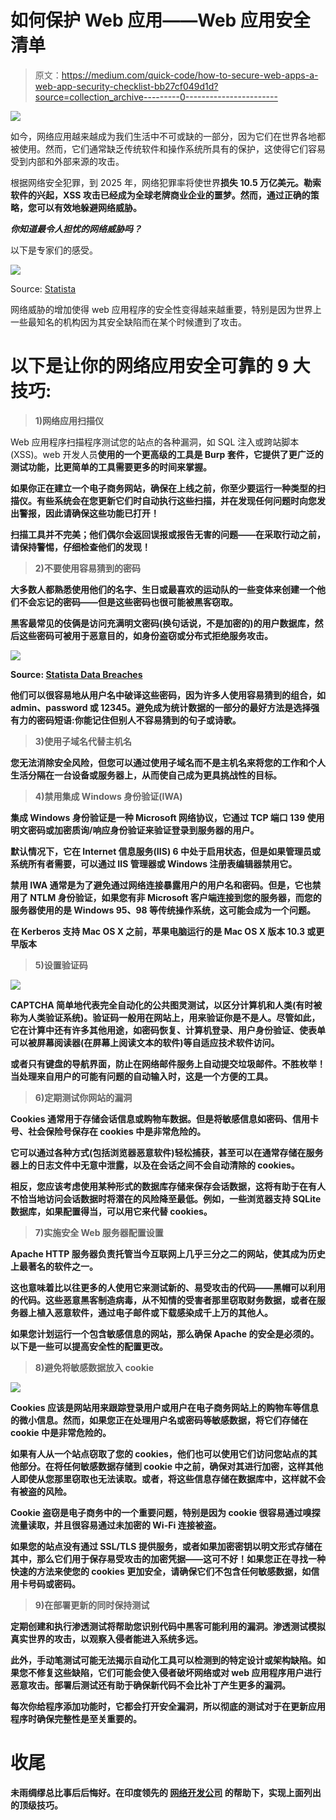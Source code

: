 # 如何保护 Web 应用——Web 应用安全清单

> 原文：<https://medium.com/quick-code/how-to-secure-web-apps-a-web-app-security-checklist-bb27cf049d1d?source=collection_archive---------0----------------------->

![](img/4c2832c72af463c830897b52adbf74a0.png)

如今，网络应用越来越成为我们生活中不可或缺的一部分，因为它们在世界各地都被使用。然而，它们通常缺乏传统软件和操作系统所具有的保护，这使得它们容易受到内部和外部来源的攻击。

根据网络安全犯罪，到 2025 年，网络犯罪率将使世界**损失 10.5 万亿美元。勒索软件的兴起，XSS 攻击已经成为全球老牌商业企业的噩梦。然而，通过正确的策略，您可以有效地躲避网络威胁。**

***你知道最令人担忧的网络威胁吗？***

以下是专家们的感受。

![](img/a81d0d7e4e2c6856f98d312551fed4f3.png)

Source: [Statista](https://www.statista.com/statistics/500946/worldwide-leading-it-security-threats/)

网络威胁的增加使得 web 应用程序的安全性变得越来越重要，特别是因为世界上一些最知名的机构因为其安全缺陷而在某个时候遭到了攻击。

# **以下是让你的网络应用安全可靠的 9 大技巧:**

> **1)网络应用扫描仪**

Web 应用程序扫描程序测试您的站点的各种漏洞，如 SQL 注入或跨站脚本(XSS)。web 开发人员[](https://www.pixelcrayons.com/hire-web-developers)**使用的一个更高级的工具是 Burp 套件，它提供了更广泛的测试功能，比更简单的工具需要更多的时间来掌握。**

**如果你正在建立一个电子商务网站，确保在上线之前，你至少要运行一种类型的扫描仪。有些系统会在您更新它们时自动执行这些扫描，并在发现任何问题时向您发出警报，因此请确保这些功能已打开！**

**扫描工具并不完美；他们偶尔会返回误报或报告无害的问题——在采取行动之前，请保持警惕，仔细检查他们的发现！**

> ****2)不要使用容易猜到的密码****

**大多数人都熟悉使用他们的名字、生日或最喜欢的运动队的一些变体来创建一个他们不会忘记的密码——但是这些密码也很可能被黑客窃取。**

**黑客最常见的伎俩是访问充满明文密码(换句话说，不是加密的)的用户数据库，然后这些密码可被用于恶意目的，如身份盗窃或分布式拒绝服务攻击。**

**![](img/85fb17abb3b0bd6bb77bdb46d131a6de.png)**

**Source: [Statista Data Breaches](https://www.statista.com/statistics/273550/data-breaches-recorded-in-the-united-states-by-number-of-breaches-and-records-exposed/)**

**他们可以很容易地从用户名中破译这些密码，因为许多人使用容易猜到的组合，如 admin、password 或 12345。避免成为统计数据的一部分的最好方法是选择强有力的密码短语:你能记住但别人不容易猜到的句子或诗歌。**

> ****3)使用子域名代替主机名****

**您无法消除安全风险，但您可以通过使用子域名而不是主机名来将您的工作和个人生活分隔在一台设备或服务器上，从而使自己成为更具挑战性的目标。**

> ****4)禁用集成 Windows 身份验证(IWA)****

**集成 Windows 身份验证是一种 Microsoft 网络协议，它通过 TCP 端口 139 使用明文密码或加密质询/响应身份验证来验证登录到服务器的用户。**

**默认情况下，它在 Internet 信息服务(IIS) 6 中处于启用状态，但是如果管理员或系统所有者需要，可以通过 IIS 管理器或 Windows 注册表编辑器禁用它。**

**禁用 IWA 通常是为了避免通过网络连接暴露用户的用户名和密码。但是，它也禁用了 NTLM 身份验证，如果您有非 Microsoft 客户端连接到您的服务器，而您的服务器使用的是 Windows 95、98 等传统操作系统，这可能会成为一个问题。**

**在 Kerberos 支持 Mac OS X 之前，苹果电脑运行的是 Mac OS X 版本 10.3 或更早版本**

> ****5)设置验证码****

**![](img/9a4fbb82e86815d73ce794950c95408b.png)**

**CAPTCHA 简单地代表完全自动化的公共图灵测试，以区分计算机和人类(有时被称为人类验证系统)。验证码一般用在网站上，用来验证你是不是人。尽管如此，它在计算中还有许多其他用途，如密码恢复、计算机登录、用户身份验证、使表单可以被屏幕阅读器(在屏幕上阅读文本的软件)等自适应技术软件访问。**

**或者只有键盘的导航界面，防止在网络邮件服务上自动提交垃圾邮件。不胜枚举！当处理来自用户的可能有问题的自动输入时，这是一个方便的工具。**

> ****6)定期测试你网站的漏洞****

**Cookies 通常用于存储会话信息或购物车数据。但是将敏感信息如密码、信用卡号、社会保险号保存在 cookies 中是非常危险的。**

**它可以通过各种方式(包括浏览器恶意软件)轻松捕获，甚至可以在通常存储在服务器上的日志文件中无意中泄露，以及在会话之间不会自动清除的 cookies。**

**相反，您应该考虑使用某种形式的数据库存储来保存会话数据，这将有助于在有人不恰当地访问会话数据时将潜在的风险降至最低。例如，一些浏览器支持 SQLite 数据库，如果配置得当，可以用它来代替 cookies。**

> ****7)实施安全 Web 服务器配置设置****

**Apache HTTP 服务器负责托管当今互联网上几乎三分之二的网站，使其成为历史上最著名的软件之一。**

**这也意味着比以往更多的人使用它来测试新的、易受攻击的代码——黑帽可以利用的代码。这些恶意黑客制造病毒，从不知情的受害者那里窃取财务数据，或者在服务器上植入恶意软件，通过电子邮件或下载感染成千上万的其他人。**

**如果您计划运行一个包含敏感信息的网站，那么确保 Apache 的安全是必须的。以下是一些可以提高安全性的配置更改。**

> ****8)避免将敏感数据放入 cookie****

**![](img/9e5d2d8a51512754ab2f12b0e4adc10e.png)**

**Cookies 应该是网站用来跟踪登录用户或用户在电子商务网站上的购物车等信息的微小信息。然而，如果您正在处理用户名或密码等敏感数据，将它们存储在 cookie 中是非常危险的。**

**如果有人从一个站点窃取了您的 cookies，他们也可以使用它们访问您站点的其他部分。在将任何敏感数据存储到 cookie 中之前，确保对其进行加密，这样其他人即使从您那里窃取也无法读取。或者，将这些信息存储在数据库中，这样就不会有被盗的风险。**

**Cookie 盗窃是电子商务中的一个重要问题，特别是因为 cookie 很容易通过嗅探流量读取，并且很容易通过未加密的 Wi-Fi 连接被盗。**

**如果您的站点没有通过 SSL/TLS 提供服务，或者如果加密密钥以明文形式存储在其中，那么它们用于保存易受攻击的加密凭据——这可不好！如果您正在寻找一种快速的方法来使您的 cookies 更加安全，请确保它们不包含任何敏感数据，如信用卡号码或密码。**

> ****9)在部署更新的同时保持测试****

**定期创建和执行渗透测试将帮助您识别代码中黑客可能利用的漏洞。渗透测试模拟真实世界的攻击，以观察入侵者能进入系统多远。**

**此外，手动笔测试可能无法揭示自动化工具可以检测到的特定设计或架构缺陷。如果您不修复这些缺陷，它们可能会使入侵者破坏网络或对 web 应用程序用户进行恶意攻击。部署后测试还有助于确保新代码不会比补丁产生更多的漏洞。**

**每次你给程序添加功能时，它都会打开安全漏洞，所以彻底的测试对于在更新应用程序时确保完整性是至关重要的。**

# ****收尾****

**未雨绸缪总比事后后悔好。在印度领先的 [**网络开发公司**](https://www.pixelcrayons.com/web-development/) 的帮助下，实现上面列出的顶级技巧。**